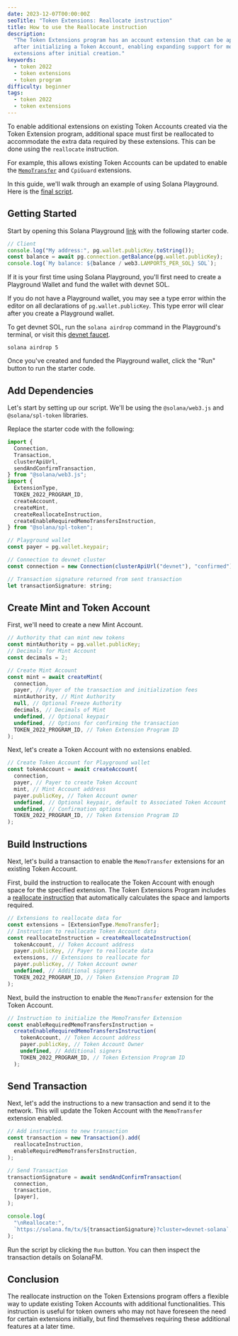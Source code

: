 ```yaml
---
date: 2023-12-07T00:00:00Z
seoTitle: "Token Extensions: Reallocate instruction"
title: How to use the Reallocate instruction
description:
  "The Token Extensions program has an account extension that can be applied
  after initializing a Token Account, enabling expanding support for more
  extensions after initial creation."
keywords:
  - token 2022
  - token extensions
  - token program
difficulty: beginner
tags:
  - token 2022
  - token extensions
---
```


To enable additional extensions on existing Token Accounts created via the Token
Extension program, additional space must first be reallocated to accommodate the
extra data required by these extensions. This can be done using the `reallocate`
instruction.

For example, this allows existing Token Accounts can be updated to enable the
[`MemoTransfer`](/content/guides/token-extensions/required-memo.md) and
`CpiGuard` extensions.

In this guide, we'll walk through an example of using Solana Playground. Here is
the [final script](https://beta.solpg.io/65723a50fb53fa325bfd0c52).

## Getting Started

Start by opening this Solana Playground
[link](https://beta.solpg.io/656e19acfb53fa325bfd0c46) with the following
starter code.

```javascript
// Client
console.log("My address:", pg.wallet.publicKey.toString());
const balance = await pg.connection.getBalance(pg.wallet.publicKey);
console.log(`My balance: ${balance / web3.LAMPORTS_PER_SOL} SOL`);
```

If it is your first time using Solana Playground, you'll first need to create a
Playground Wallet and fund the wallet with devnet SOL.



If you do not have a Playground wallet, you may see a type error within the
editor on all declarations of `pg.wallet.publicKey`. This type error will clear
after you create a Playground wallet.



To get devnet SOL, run the `solana airdrop` command in the Playground's
terminal, or visit this [devnet faucet](https://faucet.solana.com/).

```
solana airdrop 5
```

Once you've created and funded the Playground wallet, click the "Run" button to
run the starter code.

## Add Dependencies

Let's start by setting up our script. We'll be using the `@solana/web3.js` and
`@solana/spl-token` libraries.

Replace the starter code with the following:

```javascript
import {
  Connection,
  Transaction,
  clusterApiUrl,
  sendAndConfirmTransaction,
} from "@solana/web3.js";
import {
  ExtensionType,
  TOKEN_2022_PROGRAM_ID,
  createAccount,
  createMint,
  createReallocateInstruction,
  createEnableRequiredMemoTransfersInstruction,
} from "@solana/spl-token";

// Playground wallet
const payer = pg.wallet.keypair;

// Connection to devnet cluster
const connection = new Connection(clusterApiUrl("devnet"), "confirmed");

// Transaction signature returned from sent transaction
let transactionSignature: string;
```

## Create Mint and Token Account

First, we'll need to create a new Mint Account.

```javascript
// Authority that can mint new tokens
const mintAuthority = pg.wallet.publicKey;
// Decimals for Mint Account
const decimals = 2;

// Create Mint Account
const mint = await createMint(
  connection,
  payer, // Payer of the transaction and initialization fees
  mintAuthority, // Mint Authority
  null, // Optional Freeze Authority
  decimals, // Decimals of Mint
  undefined, // Optional keypair
  undefined, // Options for confirming the transaction
  TOKEN_2022_PROGRAM_ID, // Token Extension Program ID
);
```

Next, let's create a Token Account with no extensions enabled.

```javascript
// Create Token Account for Playground wallet
const tokenAccount = await createAccount(
  connection,
  payer, // Payer to create Token Account
  mint, // Mint Account address
  payer.publicKey, // Token Account owner
  undefined, // Optional keypair, default to Associated Token Account
  undefined, // Confirmation options
  TOKEN_2022_PROGRAM_ID, // Token Extension Program ID
);
```

## Build Instructions

Next, let's build a transaction to enable the `MemoTransfer` extensions for an
existing Token Account.

First, build the instruction to reallocate the Token Account with enough space
for the specified extension. The Token Extensions Program includes a
[reallocate instruction](https://github.com/solana-labs/solana-program-library/blob/master/token/program-2022/src/extension/reallocate.rs#L24)
that automatically calculates the space and lamports required.

```javascript
// Extensions to reallocate data for
const extensions = [ExtensionType.MemoTransfer];
// Instruction to reallocate Token Account data
const reallocateInstruction = createReallocateInstruction(
  tokenAccount, // Token Account address
  payer.publicKey, // Payer to reallocate data
  extensions, // Extensions to reallocate for
  payer.publicKey, // Token Account owner
  undefined, // Additional signers
  TOKEN_2022_PROGRAM_ID, // Token Extension Program ID
);
```

Next, build the instruction to enable the `MemoTransfer` extension for the Token
Account.

```javascript
// Instruction to initialize the MemoTransfer Extension
const enableRequiredMemoTransfersInstruction =
  createEnableRequiredMemoTransfersInstruction(
    tokenAccount, // Token Account address
    payer.publicKey, // Token Account Owner
    undefined, // Additional signers
    TOKEN_2022_PROGRAM_ID, // Token Extension Program ID
  );
```

## Send Transaction

Next, let's add the instructions to a new transaction and send it to the
network. This will update the Token Account with the `MemoTransfer` extension
enabled.

```javascript
// Add instructions to new transaction
const transaction = new Transaction().add(
  reallocateInstruction,
  enableRequiredMemoTransfersInstruction,
);

// Send Transaction
transactionSignature = await sendAndConfirmTransaction(
  connection,
  transaction,
  [payer],
);

console.log(
  "\nReallocate:",
  `https://solana.fm/tx/${transactionSignature}?cluster=devnet-solana`,
);
```

Run the script by clicking the `Run` button. You can then inspect the
transaction details on SolanaFM.

## Conclusion

The reallocate instruction on the Token Extensions program offers a flexible way
to update existing Token Accounts with additional functionalities. This
instruction is useful for token owners who may not have foreseen the need for
certain extensions initially, but find themselves requiring these additional
features at a later time.
